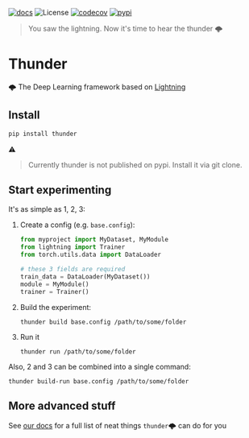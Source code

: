 [![docs](https://img.shields.io/badge/-docs-success)](https://neuro-ml.github.io/thunder/)
![License](https://img.shields.io/github/license/neuro-ml/thunder)
[![codecov](https://codecov.io/gh/neuro-ml/thunder/branch/master/graph/badge.svg)](https://codecov.io/gh/neuro-ml/thunder)
[![pypi](https://img.shields.io/pypi/v/thunder?logo=pypi&label=PyPi)](https://pypi.org/project/thunder/)

> You saw the lightning. Now it's time to hear the thunder 🌩️

# Thunder

🌩️ The Deep Learning framework based on [Lightning](https://lightning.ai/)

## Install

```bash
pip install thunder
```

:warning:  
> Currently thunder is not published on pypi. Install it via git clone.  

## Start experimenting

It's as simple as 1, 2, 3:

1. Create a config (e.g. `base.config`):
    ```python
    from myproject import MyDataset, MyModule
    from lightning import Trainer
    from torch.utils.data import DataLoader
    
    # these 3 fields are required
    train_data = DataLoader(MyDataset())
    module = MyModule()
    trainer = Trainer()
    ```

2. Build the experiment:
    ```shell
    thunder build base.config /path/to/some/folder
    ```

3. Run it
    ```shell
    thunder run /path/to/some/folder
    ```

Also, 2 and 3 can be combined into a single command:
```shell
thunder build-run base.config /path/to/some/folder
```

## More advanced stuff

See [our docs](https://neuro-ml.github.io/thunder/) for a full list of neat things `thunder`🌩️ can do for you
